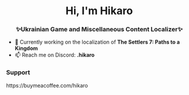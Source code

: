 <h1 align="center">Hi, I'm Hikaro</h1>
<h3 align="center">✨Ukrainian Game and Miscellaneous Content Localizer✨</h3>


- 🔭 Currently working on the localization of <b>The Settlers 7: Paths to a Kingdom</b>
- 📫 Reach me on Discord: <b>.hikaro</b>

<h3>Support</h3>
https://buymeacoffee.com/hikaro
